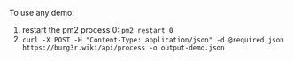To use any demo:

1. restart the pm2 process 0: `pm2 restart 0`
2. `curl -X POST -H "Content-Type: application/json" -d @required.json https://burg3r.wiki/api/process -o output-demo.json`
